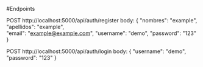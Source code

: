 #Endpoints

POST
http://localhost:5000/api/auth/register
body:
{
    "nombres": "example", 
    "apellidos": "example",  
    "email": "example@example.com", 
    "username": "demo", 
    "password": "123"
}


POST
http://localhost:5000/api/auth/login
body:
{
    "username": "demo",
    "password": "123"
}
